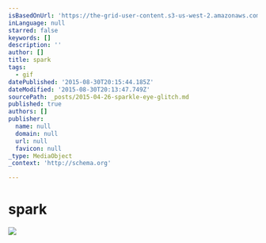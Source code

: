 ```yaml
---
isBasedOnUrl: 'https://the-grid-user-content.s3-us-west-2.amazonaws.com/8bf904d4-7a8f-4274-9301-eb76c398a28f.gif'
inLanguage: null
starred: false
keywords: []
description: ''
author: []
title: spark
tags:
  - gif
datePublished: '2015-08-30T20:15:44.185Z'
dateModified: '2015-08-30T20:13:47.749Z'
sourcePath: _posts/2015-04-26-sparkle-eye-glitch.md
published: true
authors: []
publisher:
  name: null
  domain: null
  url: null
  favicon: null
_type: MediaObject
_context: 'http://schema.org'

---
```

# spark
![](https://the-grid-user-content.s3-us-west-2.amazonaws.com/8bf904d4-7a8f-4274-9301-eb76c398a28f.gif)